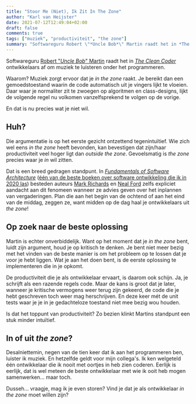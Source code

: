 ```yaml
---
title: "Stoor Me (Niet), Ik Zit In The Zone"
author: "Karl van Heijster"
date: 2021-07-12T12:49:04+02:00
draft: false
comments: true
tags: ["muziek", "productiviteit", "the zone"]
summary: "Softwareguru Robert \"*Uncle Bob*\" Martin raadt het in *The Clean Coder* ontwikkelaars af om muziek te luisteren onder het programmeren. Muziek zorgt er namelijk voor dat je *in the zone* raakt. Je bereikt dan een gemoedstoestand waarin de code automatisch uit je vingers lijkt te vloeien. En dat is nu precies wat je niet wil."
---
```


Softwareguru [Robert "*Uncle Bob*" Martin](http://cleancoder.com/products) raadt het in [*The Clean Coder*](https://www.pearson.com/us/higher-education/program/Martin-Clean-Coder-The-A-Code-of-Conduct-for-Professional-Programmers/PGM8366.html) ontwikkelaars af om muziek te luisteren onder het programmeren. 


Waarom? Muziek zorgt ervoor dat je *in the zone* raakt. Je bereikt dan een gemoedstoestand waarin de code automatisch uit je vingers lijkt te vloeien. Daar waar je normaliter zit te zwoegen op algoritmen en class-designs, lijkt de volgende regel nu volkomen vanzelfsprekend te volgen op de vorige. 


En dat is nu precies wat je niet wil. 


## Huh?


Die argumentatie is op het eerste gezicht ontzettend tegenintuïtief. Wie zich wel eens *in the zone* heeft bevonden, kan bevestigen dat zijn/haar productiviteit veel hoger ligt dan *outside the zone*. Gevoelsmatig is *the zone* precies waar je *in* wil zitten. 


Dat is een breed gedragen standpunt. In [*Fundamentals of Software Architecture*](https://www.oreilly.com/library/view/fundamentals-of-software/9781492043447/) ([één van de beste boeken over software ontwikkeling die ik in 2020 las](blog/21/05/de-beste-boeken-over-software-ontwikkeling-die-ik-in-2020-las)) besteden auteurs [Mark Richards](https://www.developertoarchitect.com/) en [Neal Ford](http://nealford.com/) zelfs expliciet aandacht aan dit fenomeen wanneer ze advies geven over het inplannen van vergaderingen. Plan die aan het begin van de ochtend of aan het eind van de middag, zeggen ze, want midden op de dag haal je ontwikkelaars uit *the zone*!


## Op zoek naar de beste oplossing


Martin is echter onverbiddelijk. Want op het moment dat je *in the zone* bent, luidt zijn argument, houd je op kritisch te denken. Je bent niet meer bezig met het vinden van de beste manier is om het probleem op te lossen dat je voor je hebt liggen. Wat je aan het doen bent, is de eerste oplossing te implementeren die in je opkomt.


De productiviteit die je als ontwikkelaar ervaart, is daarom ook schijn. Ja, je schrijft als een razende regels code. Maar de kans is groot dat je later, wanneer je kritische vermogens weer terug zijn gekeerd, de code die je hebt geschreven toch weer mag herschrijven. En deze keer mét de unit tests waar je je in je gedachteloze toestand niet mee bezig wou houden. 


Is dat het toppunt van productiviteit? Zo bezien klinkt Martins standpunt een stuk minder intuïtief. 


## In of uit *the zone*?


Desalniettemin, negen van de tien keer dat ik aan het programmeren ben, luister ik muziek. En hetzelfde geldt voor mijn collega's. Ik ken welgeteld één ontwikkelaar die ik nooit met oortjes in heb zien coderen. Eerlijk is eerlijk, dat is wel meteen de beste ontwikkelaar met wie ik ooit heb mogen samenwerken... maar toch.


Dusseh... vraagje, mag ik je even storen? Vind je dat je als ontwikkelaar *in the zone* moet willen zijn?
